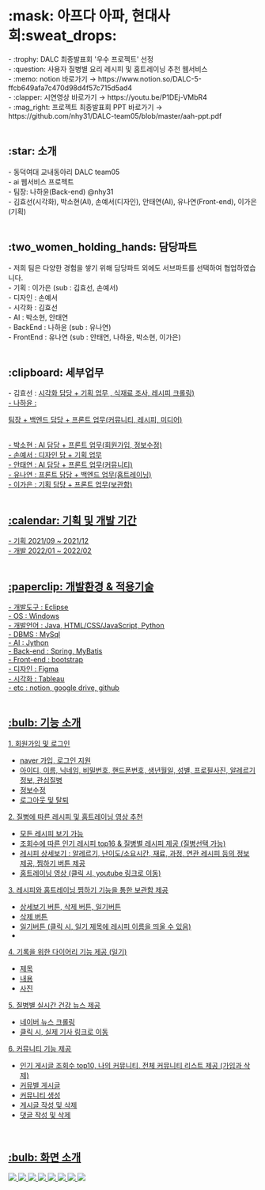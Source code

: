 

<br>
<h1>:mask: 아프다 아파, 현대사회:sweat_drops:</h1>
- :trophy: DALC 최종발표회 '우수 프로젝트' 선정 <br>
- :question: 사용자 질병별 요리 레시피 및 홈트레이닝 추천 웹서비스 <br>
- :memo: notion 바로가기 → https://www.notion.so/DALC-5-ffcb649afa7c470d98d4f57c715d5ad4 <br>
- :clapper: 시연영상 바로가기 → https://youtu.be/P1DEj-VMbR4 <br>
- :mag_right: 프로젝트 최종발표회 PPT 바로가기 → https://github.com/nhy31/DALC-team05/blob/master/aah-ppt.pdf <br>

<br>
<h2>:star: 소개</h2>
- 동덕여대 교내동아리 DALC team05 <br>
- ai 웹서비스 프로젝트 <br>
- 팀장: 나하윤(Back-end) @nhy31 <br>
- 김효선(시각화), 박소현(AI), 손예서(디자인), 안태연(AI), 유나연(Front-end), 이가은(기획) <br>

<br>
<h2>:two_women_holding_hands: 담당파트</h2>
- 저희 팀은 다양한 경험을 쌓기 위해 담당파트 외에도 서브파트를 선택하여 협업하였습니다. <br>
- 기획 : 이가은 (sub : 김효선, 손예서)<br>
- 디자인 : 손예서 <br>
- 시각화 : 김효선  <br>
- AI : 박소현, 안태연 <br>
- BackEnd : 나하윤 (sub : 유나연) <br>
- FrontEnd : 유나연 (sub : 안태연, 나하윤, 박소현, 이가은) <br> 

<br>
<h2>:clipboard: 세부업무</h2>
- 김효선 : <u>시각화 담당<u> + 기획 업무 , 식재료 조사, 레시피 크롤링)  <br>
  - 나하윤 : <p><U>팀장 + 백엔드 담당<U> + 프론트 업무(커뮤니티, 레시피, 미디어) </p> <br>
- 박소현 : <U>AI 담당<U> + 프론트 업무(회원가입, 정보수정)  <br>
- 손예서 : <U>디자인 담<U> + 기획 업무  <br>
- 안태연 : <U>AI 담당<U> + 프론트 업무(커뮤니티)  <br>
- 유나연 : <U>프론트 담당<U> + 백엔드 업무(홈트레이닝)  <br>
- 이가은 : <U>기획 담당<U> + 프론트 업무(보관함)  <br>

<br>
<h2>:calendar: 기획 및 개발 기간</h2>
- 기획 2021/09 ~ 2021/12 <br>
- 개발 2022/01 ~ 2022/02 <br>

<br>
<h2>:paperclip: 개발환경 & 적용기술 </h2>
- 개발도구 : Eclipse <br>
- OS : Windows <br>
- 개발언어 : Java, HTML/CSS/JavaScript, Python <br>
- DBMS :  MySql <br>
- AI : Jython<br>
- Back-end : Spring, MyBatis <br>
- Front-end : bootstrap <br>
- 디자인 : Figma <br>
- 시각화 : Tableau <br>
- etc : notion, google drive, github <br>

<br>
<h2>:bulb: 기능 소개 </h2> 
1. 회원가입 및 로그인 
  <ul>
   <li> naver 가입, 로그인 지원</li>
   <li> 아이디, 이름, 닉네임, 비밀번호, 핸드폰번호, 생년월일, 성별, 프로필사진, 알레르기 정보, 관심질병 </li>
   <li> 정보수정 </li>
   <li> 로그아웃 및 탈퇴 </li>
  </ul>
2. 질병에 따른 레시피 및 홈트레이닝 영상 추천 <br> 
  <ul>
   <li> 모든 레시피 보기 가능</li>
   <li> 조회수에 따른 인기 레시피 top16 & 질병별 레시피 제공 (질병선택 가능)  </li>
   <li> 레시피 상세보기 : 알레르기, 난이도/소요시간, 재료, 과정, 연관 레시피 등의 정보 제공, 찜하기 버튼 제공</li>
   <li> 홈트레이닝 영상 (클릭 시, youtube 링크로 이동) </li>
  </ul>
3. 레시피와 홈트레이닝 찜하기 기능을 통한 보관함 제공 <br>
  <ul>
   <li> 상세보기 버튼, 삭제 버튼, 일기버튼 </li>
    <li>  삭제 버튼 </li>
    <li> 일기버튼 (클릭 시, 일기 제목에 레시피 이름을 띄울 수 있음)  </li>
   <li>  </li>  
  </ul>
4. 기록을 위한 다이어리 기능 제공 (일기) <br> 
  <ul>
   <li>제목</li>
   <li>내용</li>
   <li>사진</li>
  </ul>
5. 질병별 실시간 건강 뉴스 제공 <br>
  <ul>
   <li>네이버 뉴스 크롤링 </li>
   <li>클릭 시, 실제 기사 링크로 이동</li>
  </ul>
6. 커뮤니티 기능 제공 <br>
  <ul>
   <li>인기 게시글 조회수 top10, 나의 커뮤니티, 전체 커뮤니티 리스트 제공 (가입과 삭제) </li>
   <li>커뮤별 게시글</li>
   <li>커뮤니티 생성</li>
   <li>게시글 작성 및 삭제</li>
   <li>댓글 작성 및 삭제</li>
  </ul>

<br>
<h2>:bulb: 화면 소개 </h2> 
<img src="https://user-images.githubusercontent.com/59862742/156925025-071bf92a-fcd3-4cf7-8931-2c2d0802da73.png">
  <img src="https://user-images.githubusercontent.com/59862742/156925035-1e3d16d9-2bd6-40f6-91af-d8790723d26e.png">
   <img src="https://user-images.githubusercontent.com/59862742/156925034-d6ee7936-0d40-4c1a-8f3b-6cb729e2f315.png"> 
  <img src="https://user-images.githubusercontent.com/59862742/156925040-1180cc57-050b-4580-9559-e1d5c27a1f5f.png">
<img src="https://user-images.githubusercontent.com/59862742/156925036-3993b83f-94de-4020-bf68-b7faf47c887c.png">
  <img src="https://user-images.githubusercontent.com/59862742/156925037-0661af60-9eeb-4f30-824a-4940363c78fc.png">
 <img src="https://user-images.githubusercontent.com/59862742/156925038-01d2fbba-735c-4f43-840b-52a04ed28ae0.png">
   <img src="https://user-images.githubusercontent.com/59862742/156925039-ca5f6208-8b77-4875-872d-ac61faf01db1.png">

